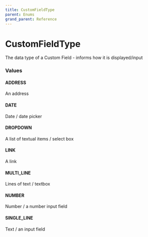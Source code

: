 ```yaml
---
title: CustomFieldType
parent: Enums
grand_parent: Reference
---
```


# CustomFieldType

The data type of a Custom Field - informs how it is displayed/input

<h3 id="values">Values</h3>

  <h4 id="address" class="name anchored">ADDRESS</h4>

  <div class="description-wrapper">
   <p>An address</p>
  </div>

  <h4 id="date" class="name anchored">DATE</h4>

  <div class="description-wrapper">
   <p>Date / date picker</p>
  </div>

  <h4 id="dropdown" class="name anchored">DROPDOWN</h4>

  <div class="description-wrapper">
   <p>A list of textual items / select box</p>
  </div>

  <h4 id="link" class="name anchored">LINK</h4>

  <div class="description-wrapper">
   <p>A link</p>
  </div>

  <h4 id="multi_line" class="name anchored">MULTI_LINE</h4>

  <div class="description-wrapper">
   <p>Lines of text / textbox</p>
  </div>

  <h4 id="number" class="name anchored">NUMBER</h4>

  <div class="description-wrapper">
   <p>Number / a number input field</p>
  </div>

  <h4 id="single_line" class="name anchored">SINGLE_LINE</h4>

  <div class="description-wrapper">
   <p>Text / an input field</p>
  </div>

